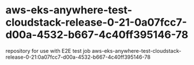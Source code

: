 # aws-eks-anywhere-test-cloudstack-release-0-21-0a07fcc7-d00a-4532-b667-4c40ff395146-78
repository for use with E2E test job aws-eks-anywhere-test-cloudstack-release-0-21:0a07fcc7-d00a-4532-b667-4c40ff395146-78
